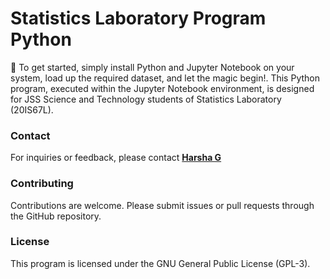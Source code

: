 # Statistics Laboratory Program Python

🚀 To get started, simply install Python and Jupyter Notebook on your system, load up the required dataset, and let the magic begin!. This Python program, executed within the Jupyter Notebook environment, is designed for JSS Science and Technology students of Statistics Laboratory (20IS67L).

### Contact
For inquiries or feedback, please contact **[Harsha G](mailto:harshag3106@gmail.com)**

### Contributing
Contributions are welcome. Please submit issues or pull requests through the GitHub repository.

### License
This program is licensed under the GNU General Public License (GPL-3).

